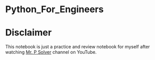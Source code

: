 # Python_For_Engineers
# **Disclaimer**

This notebook is  just a practice and review notebook for myself after watching [Mr. P Solver](https://www.youtube.com/@MrPSolver) channel on YouTube.
